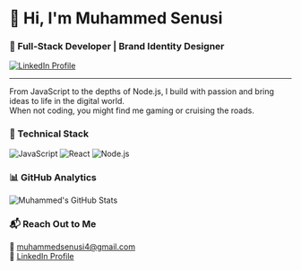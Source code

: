 <h1 align="left">👋 Hi, I'm Muhammed Senusi</h1>

<h3 align="left">🚀 Full-Stack Developer | Brand Identity Designer </h3>

<p align="left">
  <a href="https://www.linkedin.com/in/muhammed-hassan-7335151b5/" target="_blank">
    <img src="https://img.shields.io/badge/LinkedIn-Muhammed%20Senusi-blue?style=for-the-badge&logo=linkedin&logoColor=white" alt="LinkedIn Profile" />
  </a>
</p>

---

<p align="left">From JavaScript to the depths of Node.js, I build with passion and bring ideas to life in the digital world. <br>  When not coding, you might find me gaming or cruising the roads.</p>

### 💼 Technical Stack

<div align="left">
  <!-- Icons from https://simpleicons.org/ -->
  <img src="https://img.shields.io/badge/JavaScript-F7DF1E?style=for-the-badge&logo=javascript&logoColor=black" alt="JavaScript" />
  <img src="https://img.shields.io/badge/React-61DAFB?style=for-the-badge&logo=react&logoColor=black" alt="React" />
  <img src="https://img.shields.io/badge/Node.js-339933?style=for-the-badge&logo=nodedotjs&logoColor=white" alt="Node.js" />
  

  <!-- Add any additional badges here -->
</div>

### 📊 GitHub Analytics

<p align="left">
  <img src="https://github-readme-stats.vercel.app/api?username=muhammedsenusi&show_icons=true&theme=algolia&count_private=true" alt="Muhammed's GitHub Stats" />
</p>

### 📬 Reach Out to Me

<p align="left">
  <!-- Replace `johnDoe` with your GitHub username -->
  📧 <a href="mailto:muhammedsenusi4@gmail.com">muhammedsenusi4@gmail.com</a><br>
  🔗 <a href="https://www.linkedin.com/in/muhammed-hassan-7335151b5/">LinkedIn Profile</a>
</p>
